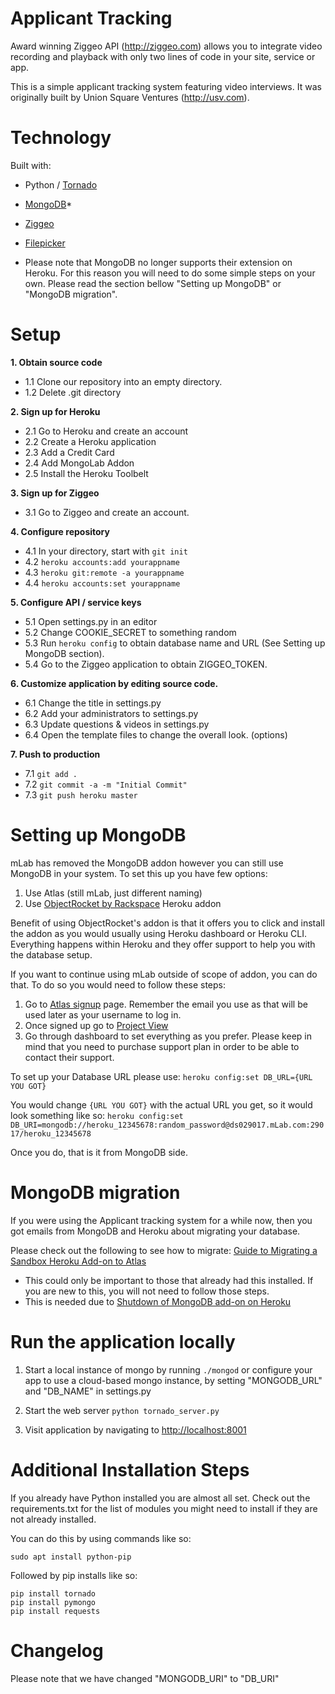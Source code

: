 Applicant Tracking
=================

Award winning Ziggeo API (http://ziggeo.com) allows you to integrate video recording and playback with only
two lines of code in your site, service or app. 

This is a simple applicant tracking system featuring video interviews. It was originally built by
Union Square Ventures (http://usv.com).

Technology
===========

Built with:

 * Python / [Tornado](http://tornadoweb.org)
 * [MongoDB](http://www.mongodb.com/)*
 * [Ziggeo](http://ziggeo.com)
 * [Filepicker](http://filepicker.io)

* Please note that MongoDB no longer supports their extension on Heroku. For this reason you will need to do some simple steps on your own. Please read the section bellow "Setting up MongoDB" or "MongoDB migration".

Setup
======

**1. Obtain source code**
- 1.1 Clone our repository into an empty directory.
- 1.2 Delete .git directory

**2. Sign up for Heroku**

- 2.1 Go to Heroku and create an account
- 2.2 Create a Heroku application
- 2.3 Add a Credit Card
- 2.4 Add MongoLab Addon
- 2.5 Install the Heroku Toolbelt

**3. Sign up for Ziggeo**

- 3.1 Go to Ziggeo and create an account.

**4. Configure repository**

- 4.1 In your directory, start with `git init`
- 4.2 `heroku accounts:add yourappname`
- 4.3 `heroku git:remote -a yourappname`
- 4.4 `heroku accounts:set yourappname`

**5. Configure API / service keys**

- 5.1 Open settings.py in an editor
- 5.2 Change COOKIE_SECRET to something random
- 5.3 Run `heroku config` to obtain database name and URL (See Setting up MongoDB section).
- 5.4 Go to the Ziggeo application to obtain ZIGGEO_TOKEN.

**6. Customize application by editing source code.**

- 6.1 Change the title in settings.py
- 6.2 Add your administrators to settings.py
- 6.3 Update questions & videos in settings.py
- 6.4 Open the template files to change the overall look. (options)

**7. Push to production**

- 7.1 `git add .`
- 7.2 `git commit -a -m "Initial Commit"`
- 7.3 `git push heroku master`

Setting up MongoDB
===========

mLab has removed the MongoDB addon however you can still use MongoDB in your system. To set this up you have few options:
1. Use Atlas (still mLab, just different naming)
2. Use [ObjectRocket by Rackspace](https://elements.heroku.com/addons/ormongo) Heroku addon

Benefit of using ObjectRocket's addon is that it offers you to click and install the addon as you would usually using Heroku dashboard or Heroku CLI. Everything happens within Heroku and they offer support to help you with the database setup.

If you want to continue using mLab outside of scope of addon, you can do that. To do so you would need to follow these steps:

1. Go to [Atlas signup](https://www.mongodb.com/cloud/atlas/signup) page. Remember the email you use as that will be used later as your username to log in.
2. Once signed up go to [Project View](https://cloud.mongodb.com/)
3. Go through dashboard to set everything as you prefer. Please keep in mind that you need to purchase support plan in order to be able to contact their support.

To set up your Database URL please use:
`heroku config:set DB_URL={URL YOU GOT}`

You would change `{URL YOU GOT}` with the actual URL you get, so it would look something like so:
`heroku config:set DB_URI=mongodb://heroku_12345678:random_password@ds029017.mLab.com:29017/heroku_12345678`

Once you do, that is it from MongoDB side.


MongoDB migration
===========

If you were using the Applicant tracking system for a while now, then you got emails from MongoDB and Heroku about migrating your database.

Please check out the following to see how to migrate: [Guide to Migrating a Sandbox Heroku Add-on to Atlas](https://docs.mlab.com/how-to-migrate-sandbox-heroku-addons-to-atlas/)

* This could only be important to those that already had this installed. If you are new to this, you will not need to follow those steps.
* This is needed due to [Shutdown of MongoDB add-on on Heroku](https://docs.mlab.com/shutdown-of-heroku-add-on/)

Run the application locally
===========

1. Start a local instance of mongo by running `./mongod` or configure your app to use a cloud-based mongo instance, by setting "MONGODB_URL" and "DB_NAME" in settings.py

2. Start the web server `python tornado_server.py`

3. Visit application by navigating to [http://localhost:8001](http://localhost:8001)

Additional Installation Steps
===========

If you already have Python installed you are almost all set. Check out the requirements.txt for the list of modules you might need to install if they are not already installed.

You can do this by using commands like so:
```
sudo apt install python-pip
```

Followed by pip installs like so:
```
pip install tornado
pip install pymongo
pip install requests
```
Changelog
===========
Please note that we have changed "MONGODB_URI" to "DB_URI"

